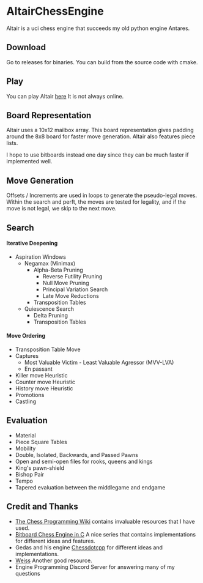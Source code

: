 # AltairChessEngine
Altair is a uci chess engine that succeeds my old python engine Antares.

## Download
Go to releases for binaries. You can build from the source code with cmake.

## Play
You can play Altair [here](https://lichess.org/@/Altair_Engine)
It is not always online.

## Board Representation
Altair uses a 10x12 mailbox array. This board representation gives padding around the 8x8 board for faster move generation. Altair also features
piece lists.

I hope to use bitboards instead one day since they can be much faster if implemented well.

## Move Generation
Offsets / Increments are used in loops to generate the pseudo-legal moves. Within the search and perft, the moves are tested for 
legality, and if the move is not legal, we skip to the next move.

## Search
#### Iterative Deepening
- Aspiration Windows
  - Negamax (Minimax)
    - Alpha-Beta Pruning
      - Reverse Futility Pruning
      - Null Move Pruning
      - Principal Variation Search
      - Late Move Reductions
    - Transposition Tables
  - Quiescence Search
    - Delta Pruning
    - Transposition Tables
  
#### Move Ordering
- Transposition Table Move
- Captures
  - Most Valuable Victim - Least Valuable Agressor (MVV-LVA)
  - En passant
- Killer move Heuristic
- Counter move Heuristic
- History move Heuristic
- Promotions
- Castling

## Evaluation
- Material
- Piece Square Tables
- Mobility
- Double, Isolated, Backwards, and Passed Pawns
- Open and semi-open files for rooks, queens and kings
- King's pawn-shield
- Bishop Pair
- Tempo
- Tapered evaluation between the middlegame and endgame

## Credit and Thanks
- [The Chess Programming Wiki](https://www.chessprogramming.org/Main_Page) contains invaluable resources that I have used.
- [Bitboard Chess Engine in C](https://www.youtube.com/playlist?list=PLmN0neTso3Jxh8ZIylk74JpwfiWNI76Cs) A nice series that contains implementations
for different ideas and features.
- Gedas and his engine [Chessdotcpp](https://github.com/GediminasMasaitis/chess-dot-cpp) for different ideas and implementations.
- [Weiss](https://github.com/TerjeKir/weiss) Another good resource.
- Engine Programming Discord Server for answering many of my questions
